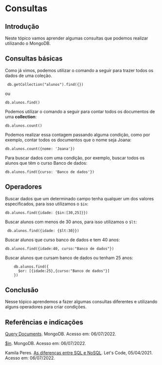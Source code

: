 # Consultas
 
## Introdução

Neste tópico vamos aprender algumas consultas que podemos realizar utilizando o MongoDB.
 
## Consultas básicas
 
Como já vimos, podemos utilizar o comando a seguir para trazer todos os dados de uma coleção.
 
````mongodb-json-query
 db.getCollection("alunos").find({})
````
 
ou
 
````mongodb-json-query
db.alunos.find()
````
 
Podemos utilizar o comando a seguir para contar todos os documentos de uma __collection__:
 
````mongodb-json-query
db.alunos.count()
````
 
Podemos realizar essa contagem passando alguma condição, como por exemplo, contar todos os documentos que o nome seja Joana:
 
````mongodb-json-query
db.alunos.count({nome: 'Joana'})
````
 
Para buscar dados com uma condição, por exemplo, buscar todos
os alunos que têm o curso Banco de dados:
 
````mongodb-json-query
db.alunos.find({curso: 'Banco de dados'})
````
 
## Operadores
 
Buscar dados que um determinado campo tenha qualquer um dos valores especificados, para isso utilizamos o ``$in``:
 
````mongodb-json-query
db.alunos.find({idade: {$in:[30,25]}})
````
 
Buscar alunos com menos de 30 anos, para isso utilizamos o ``$lt``:
 
````mongodb-json-query
 db.alunos.find({idade: {$lt:30}})
````
 
Buscar alunos que curso banco de dados e tem 40 anos:
 
````mongodb-json-query
db.alunos.find({idade:40, curso:"Banco de dados"})
````
 
 
Buscar alunos que cursam banco de dados ou tenham 25 anos:
 
````mongodb-json-query
    db.alunos.find({
      $or: [{idade:25},{curso:"Banco de dados"}]
    })
````
 
## Conclusão
 
Nesse tópico aprendemos a fazer algumas consultas diferentes e utilizando alguns operadores para criar condições.
 
## Referências e indicações
[Query Documents](https://www.mongodb.com/docs/manual/tutorial/query-documents/). MongoDB. Acesso em: 06/07/2022.
 
[$in](https://www.mongodb.com/docs/manual/reference/operator/query/in/). MongoDB. Acesso em: 06/07/2022.
 
Kamila Peres. [As diferenças entre SQL e NoSQL](https://www.letscode.com.br/blog/as-diferencas-entre-sql-e-nosql). Let's Code, 05/04/2021. Acesso em: 06/07/2022.
